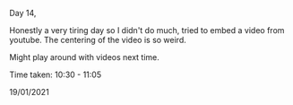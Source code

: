 Day 14,

Honestly a very tiring day so I didn't do much, tried to embed a video from youtube. The centering of the video is so weird.

Might play around with videos next time.

Time taken: 10:30 - 11:05

19/01/2021